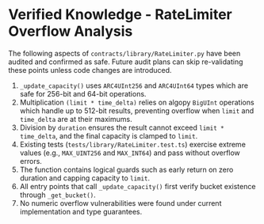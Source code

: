 # Verified Knowledge - RateLimiter Overflow Analysis

The following aspects of `contracts/library/RateLimiter.py` have been audited and confirmed as safe. Future audit plans can skip re-validating these points unless code changes are introduced.

1. `_update_capacity()` uses `ARC4UInt256` and `ARC4UInt64` types which are safe for 256-bit and 64-bit operations.
2. Multiplication `(limit * time_delta)` relies on algopy `BigUInt` operations which handle up to 512-bit results, preventing overflow when `limit` and `time_delta` are at their maximums.
3. Division by `duration` ensures the result cannot exceed `limit * time_delta`, and the final capacity is clamped to `limit`.
4. Existing tests (`tests/library/RateLimiter.test.ts`) exercise extreme values (e.g., `MAX_UINT256` and `MAX_INT64`) and pass without overflow errors.
5. The function contains logical guards such as early return on zero duration and capping capacity to `limit`.
6. All entry points that call `_update_capacity()` first verify bucket existence through `_get_bucket()`.
7. No numeric overflow vulnerabilities were found under current implementation and type guarantees.

